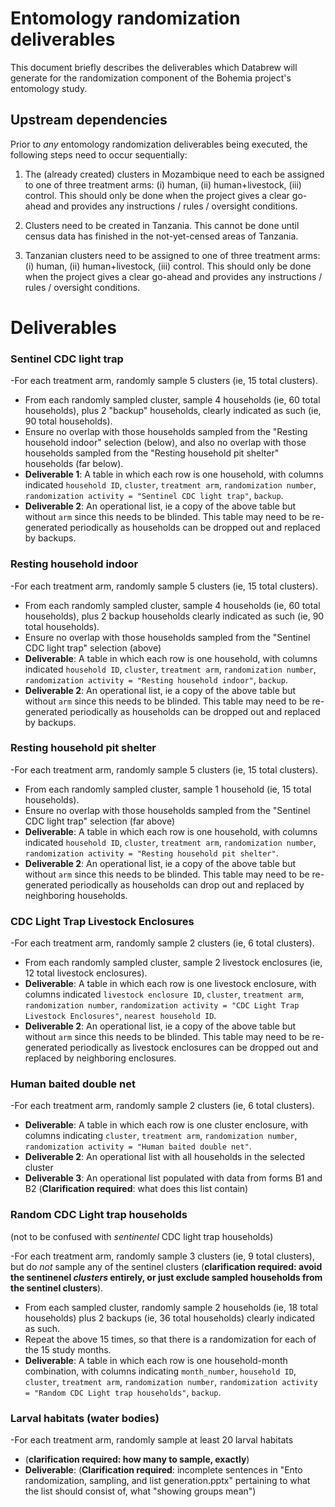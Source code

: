 # Entomology randomization deliverables

This document briefly describes the deliverables which Databrew will generate for the randomization component of the Bohemia project's entomology study.

## Upstream dependencies

Prior to _any_ entomology randomization deliverables being executed, the following steps need to occur sequentially:

1. The (already created) clusters in Mozambique need to each be assigned to one of three treatment arms: (i) human, (ii) human+livestock, (iii) control. This should only be done when the project gives a clear go-ahead and provides any instructions / rules / oversight conditions.

2. Clusters need to be created in Tanzania. This cannot be done until census data has finished in the not-yet-censed areas of Tanzania.

3. Tanzanian clusters need to be assigned to one of three treatment arms: (i) human, (ii) human+livestock, (iii) control. This should only be done when the project gives a clear go-ahead and provides any instructions / rules / oversight conditions.

# Deliverables

### Sentinel CDC light trap

-For each treatment arm, randomly sample 5 clusters (ie, 15 total clusters).  
- From each randomly sampled cluster, sample 4 households (ie, 60 total households), plus 2 "backup" households, clearly indicated as such (ie, 90 total households).  
- Ensure no overlap with those households sampled from the "Resting household indoor" selection (below), and also no overlap with those households sampled from the "Resting household pit shelter" households (far below).        
- **Deliverable 1**: A table in which each row is one household, with columns indicated `household ID`, `cluster`, `treatment arm`, `randomization number`, `randomization activity = "Sentinel CDC light trap"`, `backup`.
- **Deliverable 2**: An operational list, ie a copy of the above table but without `arm` since this needs to be blinded. This table may need to be re-generated periodically as households can be dropped out and replaced by backups.  


### Resting household indoor

-For each treatment arm, randomly sample 5 clusters (ie, 15 total clusters).  
- From each randomly sampled cluster, sample 4 households (ie, 60 total households), plus 2 backup households clearly indicated as such (ie, 90 total households).   
- Ensure no overlap with those households sampled from the "Sentinel CDC light trap" selection (above)   
- **Deliverable**: A table in which each row is one household, with columns indicated `household ID`, `cluster`, `treatment arm`, `randomization number`, `randomization activity = "Resting household indoor"`, `backup`.  
- **Deliverable 2**: An operational list, ie a copy of the above table but without `arm` since this needs to be blinded.  This table may need to be re-generated periodically as households can be dropped out and replaced by backups.  


### Resting household pit shelter

-For each treatment arm, randomly sample 5 clusters (ie, 15 total clusters).  
- From each randomly sampled cluster, sample 1 household (ie, 15 total households).   
- Ensure no overlap with those households sampled from the "Sentinel CDC light trap" selection (far above)   
- **Deliverable**: A table in which each row is one household, with columns indicated `household ID`, `cluster`, `treatment arm`, `randomization number`, `randomization activity = "Resting household pit shelter"`.  
- **Deliverable 2**: An operational list, ie a copy of the above table but without `arm` since this needs to be blinded.  This table may need to be re-generated periodically as households can drop out and replaced by neighboring households.  


### CDC Light Trap Livestock Enclosures

-For each treatment arm, randomly sample 2 clusters (ie, 6 total clusters).  
- From each randomly sampled cluster, sample 2 livestock enclosures (ie, 12 total livestock enclosures).   
- **Deliverable**: A table in which each row is one livestock enclosure, with columns indicated `livestock enclosure ID`, `cluster`, `treatment arm`, `randomization number`, `randomization activity = "CDC Light Trap Livestock Enclosures"`, `nearest household ID`.  
- **Deliverable 2**: An operational list, ie a copy of the above table but without `arm` since this needs to be blinded.  This table may need to be re-generated periodically as livestock enclosures can be dropped out and replaced by neighboring enclosures.  



### Human baited double net

-For each treatment arm, randomly sample 2 clusters (ie, 6 total clusters).  
- **Deliverable**: A table in which each row is one cluster enclosure, with columns indicating `cluster`, `treatment arm`, `randomization number`, `randomization activity = "Human baited double net"`.  
- **Deliverable 2**: An operational list with all households in the selected cluster  
- **Deliverable 3**: An operational list populated with data from forms B1 and B2 (**Clarification required**: what does this list contain)  



### Random CDC Light trap households

(not to be confused with _sentinentel_ CDC light trap households)

-For each treatment arm, randomly sample 3 clusters (ie, 9 total clusters), but do _not_ sample any of the sentinel clusters (**clarification required: avoid the sentinenel _clusters_ entirely, or just exclude sampled households from the sentinel clusters**).   
- From each sampled cluster, randomly sample 2 households (ie, 18 total households) plus 2 backups (ie, 36 total households) clearly indicated as such.  
- Repeat the above 15 times, so that there is a randomization for each of the 15 study months.  
- **Deliverable**: A table in which each row is one household-month combination, with columns indicating `month_number`, `household ID`,  `cluster`, `treatment arm`, `randomization number`, `randomization activity = "Random CDC Light trap households"`, `backup`.


### Larval habitats (water bodies)

-For each treatment arm, randomly sample at least 20 larval habitats  
- (**clarification required: how many to sample, exactly**)  
- **Deliverable**: (**Clarification required**: incomplete sentences in "Ento randomization, sampling, and list generation.pptx" pertaining to what the list should consist of, what "showing groups mean")  
